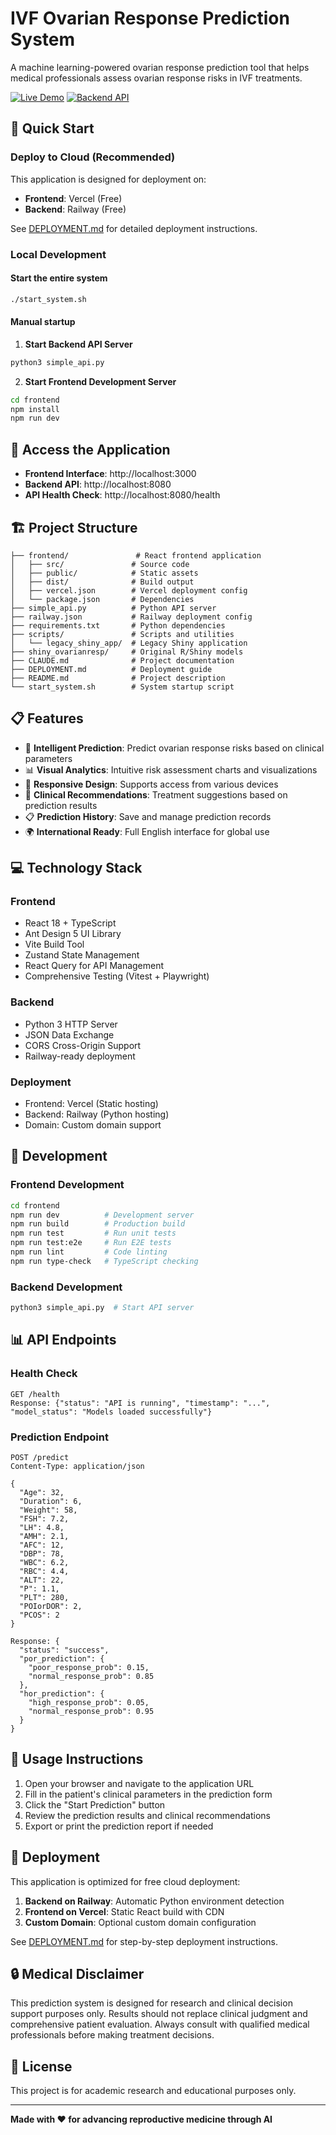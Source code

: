 # IVF Ovarian Response Prediction System

A machine learning-powered ovarian response prediction tool that helps medical professionals assess ovarian response risks in IVF treatments.

[![Live Demo](https://img.shields.io/badge/Live-Demo-brightgreen)](https://predict-ovarian-response-web.vercel.app)
[![Backend API](https://img.shields.io/badge/API-Backend-blue)](https://predictovarianresponseweb-production.up.railway.app)

## 🚀 Quick Start

### Deploy to Cloud (Recommended)
This application is designed for deployment on:
- **Frontend**: Vercel (Free)
- **Backend**: Railway (Free)

See [DEPLOYMENT.md](DEPLOYMENT.md) for detailed deployment instructions.

### Local Development

#### Start the entire system
```bash
./start_system.sh
```

#### Manual startup

1. **Start Backend API Server**
```bash
python3 simple_api.py
```

2. **Start Frontend Development Server**
```bash
cd frontend
npm install
npm run dev
```

## 📱 Access the Application

- **Frontend Interface**: http://localhost:3000
- **Backend API**: http://localhost:8080
- **API Health Check**: http://localhost:8080/health

## 🏗️ Project Structure

```
├── frontend/               # React frontend application
│   ├── src/               # Source code
│   ├── public/            # Static assets
│   ├── dist/              # Build output
│   ├── vercel.json        # Vercel deployment config
│   └── package.json       # Dependencies
├── simple_api.py          # Python API server
├── railway.json           # Railway deployment config
├── requirements.txt       # Python dependencies
├── scripts/               # Scripts and utilities
│   └── legacy_shiny_app/  # Legacy Shiny application
├── shiny_ovarianresp/     # Original R/Shiny models
├── CLAUDE.md              # Project documentation
├── DEPLOYMENT.md          # Deployment guide
├── README.md              # Project description
└── start_system.sh        # System startup script
```

## 📋 Features

- 🔬 **Intelligent Prediction**: Predict ovarian response risks based on clinical parameters
- 📊 **Visual Analytics**: Intuitive risk assessment charts and visualizations
- 📱 **Responsive Design**: Supports access from various devices
- 🏥 **Clinical Recommendations**: Treatment suggestions based on prediction results
- 📋 **Prediction History**: Save and manage prediction records
- 🌍 **International Ready**: Full English interface for global use

## 💻 Technology Stack

### Frontend
- React 18 + TypeScript
- Ant Design 5 UI Library
- Vite Build Tool
- Zustand State Management
- React Query for API Management
- Comprehensive Testing (Vitest + Playwright)

### Backend
- Python 3 HTTP Server
- JSON Data Exchange
- CORS Cross-Origin Support
- Railway-ready deployment

### Deployment
- Frontend: Vercel (Static hosting)
- Backend: Railway (Python hosting)
- Domain: Custom domain support

## 🔧 Development

### Frontend Development
```bash
cd frontend
npm run dev          # Development server
npm run build        # Production build
npm run test         # Run unit tests
npm run test:e2e     # Run E2E tests
npm run lint         # Code linting
npm run type-check   # TypeScript checking
```

### Backend Development
```bash
python3 simple_api.py  # Start API server
```

## 📊 API Endpoints

### Health Check
```
GET /health
Response: {"status": "API is running", "timestamp": "...", "model_status": "Models loaded successfully"}
```

### Prediction Endpoint
```
POST /predict
Content-Type: application/json

{
  "Age": 32,
  "Duration": 6,
  "Weight": 58,
  "FSH": 7.2,
  "LH": 4.8,
  "AMH": 2.1,
  "AFC": 12,
  "DBP": 78,
  "WBC": 6.2,
  "RBC": 4.4,
  "ALT": 22,
  "P": 1.1,
  "PLT": 280,
  "POIorDOR": 2,
  "PCOS": 2
}

Response: {
  "status": "success",
  "por_prediction": {
    "poor_response_prob": 0.15,
    "normal_response_prob": 0.85
  },
  "hor_prediction": {
    "high_response_prob": 0.05,
    "normal_response_prob": 0.95
  }
}
```

## 🎯 Usage Instructions

1. Open your browser and navigate to the application URL
2. Fill in the patient's clinical parameters in the prediction form
3. Click the "Start Prediction" button
4. Review the prediction results and clinical recommendations
5. Export or print the prediction report if needed

## 🚀 Deployment

This application is optimized for free cloud deployment:

1. **Backend on Railway**: Automatic Python environment detection
2. **Frontend on Vercel**: Static React build with CDN
3. **Custom Domain**: Optional custom domain configuration

See [DEPLOYMENT.md](DEPLOYMENT.md) for step-by-step deployment instructions.

## 🔒 Medical Disclaimer

This prediction system is designed for research and clinical decision support purposes only. Results should not replace clinical judgment and comprehensive patient evaluation. Always consult with qualified medical professionals before making treatment decisions.

## 📄 License

This project is for academic research and educational purposes only.

---

**Made with ❤️ for advancing reproductive medicine through AI**